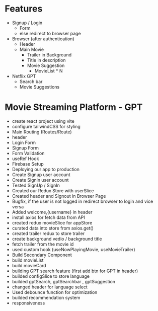 # Features

- Signup / Login
  - Form
  - else redirect to browser page
- Browser (after authentication)
  - Header
  - Main Movie
    - Trailer in Background
    - Title in description
    - Movie Suggestion
      - MovieList \* N
- Netflix GPT
  - Search bar
  - Movie Suggestions

# Movie Streaming Platform - GPT

- create react project using vite
- configure tailwindCSS for styling
- Main Routing (Routes/Route)
- header
- Login Form
- Signup Form
- Form Validation
- useRef Hook
- Firebase Setup
- Deploying our app to production
- Create Signup user account
- Create Signin user account
- Tested SignUp / SignIn
- Created our Redux Store with userSlice
- Created header and Signout in Browser Page
- Bugfix, if the user is not logged in redirect browser to login and vice versa
- Added welcome,{username} in header
- install axios for fetch data from API
- created redux movieSlice for appStore
- curated data into store from axios.get()
- created trailer redux to store trailer
- create background vedio / background title
- fetch trailer from the movie id
- used custom hook (useNowPlayingMovie, useMovieTrailer)
- Build Secondary Component
- build movieList
- build movieCard
- building GPT search feature (first add btn for GPT in header)
- builded configSlice to store language
- builded gptSearch, gptSearchbar , gptSuggestion
- changed header for language select
- Used debounce function for optimization
- builded recommendation system
- responsiveness
